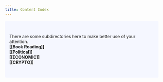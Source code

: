 ```yaml
---
title: Content Index
---
```

<p style="padding: 3em 1em; background: #f5f7ff; border-radius: 4px;">
  There are some subdirectories here to make better use of your attention. <br>
  <span style="font-weight: bold">[[Book Reading]]</span><br>
  <span style="font-weight: bold">[[Political]]</span><br>
  <span style="font-weight: bold">[[ECONOMIC]]</span><br>
  <span style="font-weight: bold">[[CRYPTO]]</span><br>
</p>

